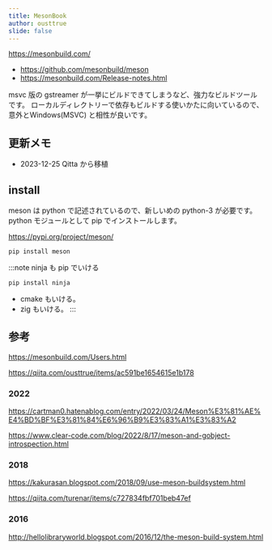 ```yaml
---
title: MesonBook
author: ousttrue
slide: false
---
```


https://mesonbuild.com/

- https://github.com/mesonbuild/meson
- https://mesonbuild.com/Release-notes.html

msvc 版の gstreamer が一挙にビルドできてしまうなど、強力なビルドツールです。
ローカルディレクトリーで依存もビルドする使いかたに向いているので、
意外とWindows(MSVC) と相性が良いです。

## 更新メモ

- 2023-12-25 Qitta から移植

## install

meson は python で記述されているので、新しいめの python-3 が必要です。
python モジュールとして pip でインストールします。

https://pypi.org/project/meson/

```
pip install meson
```

:::note 
ninja も pip でいける

```
pip install ninja
```

- cmake もいける。
- zig もいける。
:::

## 参考

https://mesonbuild.com/Users.html

https://qiita.com/ousttrue/items/ac591be1654615e1b178

### 2022

https://cartman0.hatenablog.com/entry/2022/03/24/Meson%E3%81%AE%E4%BD%BF%E3%81%84%E6%96%B9%E3%83%A1%E3%83%A2

https://www.clear-code.com/blog/2022/8/17/meson-and-gobject-introspection.html

### 2018

https://kakurasan.blogspot.com/2018/09/use-meson-buildsystem.html

https://qiita.com/turenar/items/c727834fbf701beb47ef

### 2016

http://hellolibraryworld.blogspot.com/2016/12/the-meson-build-system.html

